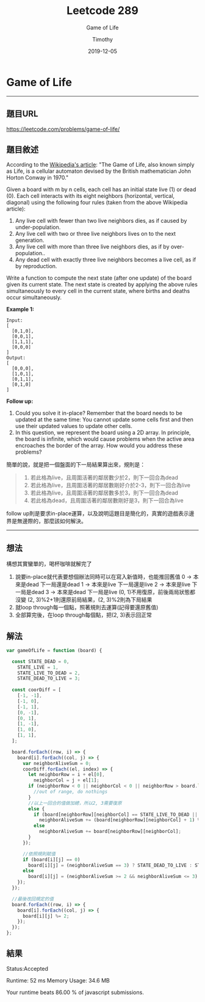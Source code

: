 ﻿---
layout: post
title: "Leetcode 289"
subtitle: "Game of Life"
date: 2019-12-05
author: "Timothy"
tags: Leetcode Javascript medium TopInterviewQuestions HardCollection
---

# Game of Life

---

## 題目URL

https://leetcode.com/problems/game-of-life/

## 題目敘述

According to the [Wikipedia's article](https://en.wikipedia.org/wiki/Conway%27s_Game_of_Life): "The Game of Life, also known simply as Life, is a cellular automaton devised by the British mathematician John Horton Conway in 1970."

Given a board with m by n cells, each cell has an initial state live (1) or dead (0). Each cell interacts with its eight neighbors (horizontal, vertical, diagonal) using the following four rules (taken from the above Wikipedia article):

1. Any live cell with fewer than two live neighbors dies, as if caused by under-population.
2. Any live cell with two or three live neighbors lives on to the next generation.
3. Any live cell with more than three live neighbors dies, as if by over-population..
4. Any dead cell with exactly three live neighbors becomes a live cell, as if by reproduction.

Write a function to compute the next state (after one update) of the board given its current state. The next state is created by applying the above rules simultaneously to every cell in the current state, where births and deaths occur simultaneously.


**Example 1:**

```
Input: 
[
  [0,1,0],
  [0,0,1],
  [1,1,1],
  [0,0,0]
]
Output: 
[
  [0,0,0],
  [1,0,1],
  [0,1,1],
  [0,1,0]
]
```
**Follow up:**

1. Could you solve it in-place? Remember that the board needs to be updated at the same time: You cannot update some cells first and then use their updated values to update other cells.
2. In this question, we represent the board using a 2D array. In principle, the board is infinite, which would cause problems when the active area encroaches the border of the array. How would you address these problems?


簡單的說，就是把一個盤面的下一局結果算出來，規則是：
> 1. 若此格為live，且周圍活著的鄰居數少於2，則下一回合為dead
> 2. 若此格為live，且周圍活著的鄰居數剛好介於2-3，則下一回合為live
> 3. 若此格為live，且周圍活著的鄰居數多於3，則下一回合為dead
> 4. 若此格為dead，且周圍活著的鄰居數剛好是3，則下一回合為live
  
follow up則是要求in-place運算，以及說明這題目是簡化的，真實的遊戲表示邊界是無邊際的，那麼該如何解決。

---
## 想法

構想其實蠻單的，喝杯咖啡就解完了
1. 說要in-place就代表要想個辦法同時可以在寫入新值時，也能推回舊值
0 -> 本來是dead 下一局還是dead
1 -> 本來是live 下一局還是live
2 -> 本來是live 下一局是dead
3 -> 本來是dead 下一局是live
(0, 1)不用復原，前後兩局狀態都沒變
(2, 3)%2+1則還原前局結果，(2, 3)%2則為下局結果
2. 就loop through每一個點，照著規則去運算(記得要還原舊值)
3. 全部算完後，在loop through每個點，把(2, 3)表示回正常
   



## 解法

```js
var gameOfLife = function (board) {

  const STATE_DEAD = 0,
    STATE_LIVE = 1,
    STATE_LIVE_TO_DEAD = 2,
    STATE_DEAD_TO_LIVE = 3;
  
  const coorDiff = [
    [-1, -1],
    [-1, 0],
    [-1, 1],
    [0, -1],
    [0, 1],
    [1, -1],
    [1, 0],
    [1, 1],
  ];

  board.forEach((row, i) => {
    board[i].forEach((col, j) => {
      var neighborAliveSum = 0;
      coorDiff.forEach((el, index) => {
        let neighborRow = i + el[0],
          neighborCol = j + el[1];
        if (neighborRow < 0 || neighborCol < 0 || neighborRow > board.length - 1 || neighborCol > board[i].length - 1) {
          //out of range, do nothings
        } 
        //以上一回合的值做加總，所以2, 3需要復原
        else {
          if (board[neighborRow][neighborCol] == STATE_LIVE_TO_DEAD || board[neighborRow][neighborCol] == STATE_DEAD_TO_LIVE)
            neighborAliveSum += (board[neighborRow][neighborCol] + 1) % 2;
          else
            neighborAliveSum += board[neighborRow][neighborCol];
        }
      });

      //依照規則賦值
      if (board[i][j] == 0)
        board[i][j] = (neighborAliveSum == 3) ? STATE_DEAD_TO_LIVE : STATE_DEAD;
      else
        board[i][j] = (neighborAliveSum >= 2 && neighborAliveSum <= 3) ? STATE_LIVE : STATE_LIVE_TO_DEAD;
    });
  });

  //最後改回規定的值
  board.forEach((row, i) => {
    board[i].forEach((col, j) => {
      board[i][j] %= 2;
    });
  });
};
```


## 結果

Status:Accepted

Runtime: 52 ms
Memory Usage: 34.6 MB

Your runtime beats 86.00 % of javascript submissions.